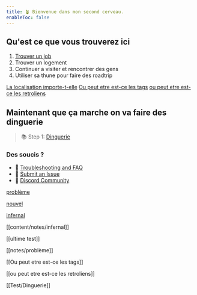 ```yaml
---
title: 🪴 Bienvenue dans mon second cerveau.
enableToc: false
---
```


## Qu'est ce que vous trouverez ici 
1. [Trouver un job](content/Test/Trouver%20un%20job.md) 
2. Trouver un logement
3. Continuer a visiter et rencontrer des gens
4. Utiliser sa thune pour faire des roadtrip

[La localisation importe-t-elle](content/notes/La%20localisation%20importe-t-elle.md)
[Ou peut etre est-ce les tags](content/notes/Ou%20peut%20etre%20est-ce%20les%20tags.md)
[ou peut etre est-ce les retroliens](content/notes/ou%20peut%20etre%20est-ce%20les%20retroliens.md)



## Maintenant que ça marche on va faire des dinguerie
> 📚 Step 1:  [Dinguerie](content/Test/Dinguerie.md)



### Des soucis ?
- 🚧 [Troubleshooting and FAQ](notes/troubleshooting.md)
- 🐛 [Submit an Issue](https://github.com/jackyzha0/quartz/issues)
- 👀 [Discord Community](https://discord.gg/cRFFHYye7t)


[problème](content/notes/problème.md)

[nouvel](content/notes/nouvel.md)

[infernal](content/notes/infernal.md)

[[content/notes/infernal]]

[[ultime test]]

[[notes/problème]]

[[Ou peut etre est-ce les tags]]

[[ou peut etre est-ce les retroliens]]

[[Test/Dinguerie]]